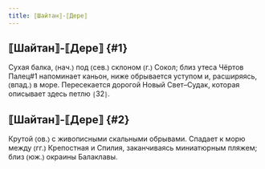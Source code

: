 ```yaml
---
title: ⟦Шайтан⟧-⟦Дере⟧
---
```

## ⟦Шайтан⟧-⟦Дере⟧ {#1}

Сухая балка, ⦅нач.⦆ под ⦅сев.⦆ склоном ⦅г.⦆ Сокол; близ утеса Чёртов Палец#1 напоминает каньон, ниже обрывается уступом и, расширяясь, ⦅впад.⦆ в море. Пересекается дорогой Новый Свет–Судак, которая описывает здесь петлю ⦃З2⦄.

## ⟦Шайтан⟧-⟦Дере⟧ {#2}

Крутой ⦅ов.⦆ с живописными скальными обрывами. Спадает к морю между ⦅гг.⦆ Крепостная и Спилия, заканчиваясь миниатюрным пляжем; близ ⦅юж.⦆ окраины Балаклавы.
